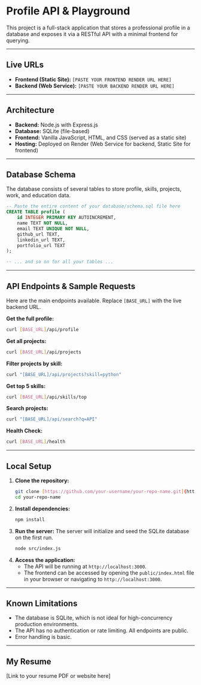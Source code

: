 # Profile API & Playground

This project is a full-stack application that stores a professional profile in a database and exposes it via a RESTful API with a minimal frontend for querying.

---

## Live URLs

* **Frontend (Static Site):** `[PASTE YOUR FRONTEND RENDER URL HERE]`
* **Backend (Web Service):** `[PASTE YOUR BACKEND RENDER URL HERE]`

---

## Architecture

* **Backend:** Node.js with Express.js
* **Database:** SQLite (file-based)
* **Frontend:** Vanilla JavaScript, HTML, and CSS (served as a static site)
* **Hosting:** Deployed on Render (Web Service for backend, Static Site for frontend)

---

## Database Schema

The database consists of several tables to store profile, skills, projects, work, and education data.

```sql
-- Paste the entire content of your database/schema.sql file here
CREATE TABLE profile (
    id INTEGER PRIMARY KEY AUTOINCREMENT,
    name TEXT NOT NULL,
    email TEXT UNIQUE NOT NULL,
    github_url TEXT,
    linkedin_url TEXT,
    portfolio_url TEXT
);

-- ... and so on for all your tables ...
```

---

## API Endpoints & Sample Requests

Here are the main endpoints available. Replace `[BASE_URL]` with the live backend URL.

**Get the full profile:**
```bash
curl [BASE_URL]/api/profile
```

**Get all projects:**
```bash
curl [BASE_URL]/api/projects
```

**Filter projects by skill:**
```bash
curl "[BASE_URL]/api/projects?skill=python"
```

**Get top 5 skills:**
```bash
curl [BASE_URL]/api/skills/top
```

**Search projects:**
```bash
curl "[BASE_URL]/api/search?q=API"
```

**Health Check:**
```bash
curl [BASE_URL]/health
```

---

## Local Setup

1.  **Clone the repository:**
    ```bash
    git clone [https://github.com/your-username/your-repo-name.git](https://github.com/your-username/your-repo-name.git)
    cd your-repo-name
    ```
2.  **Install dependencies:**
    ```bash
    npm install
    ```
3.  **Run the server:**
    The server will initialize and seed the SQLite database on the first run.
    ```bash
    node src/index.js
    ```
4.  **Access the application:**
    * The API will be running at `http://localhost:3000`.
    * The frontend can be accessed by opening the `public/index.html` file in your browser or navigating to `http://localhost:3000`.

---

## Known Limitations

* The database is SQLite, which is not ideal for high-concurrency production environments.
* The API has no authentication or rate limiting. All endpoints are public.
* Error handling is basic.

---

## My Resume

[Link to your resume PDF or website here]
